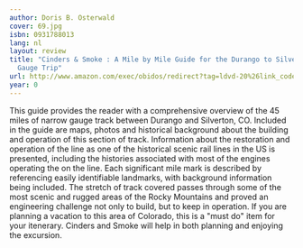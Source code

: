 ```yaml
---
author: Doris B. Osterwald
cover: 69.jpg
isbn: 0931788013
lang: nl
layout: review
title: "Cinders & Smoke : A Mile by Mile Guide for the Durango to Silverton Narrow
  Gauge Trip"
url: http://www.amazon.com/exec/obidos/redirect?tag=ldvd-20%26link_code=xm2%26camp=2025%26creative=165953%26path=http://www.amazon.com/gp/redirect.html%253fASIN=0931788013%2526tag=ldvd-20%2526lcode=xm2%2526cID=2025%2526ccmID=165953%2526location=/o/ASIN/0931788013%25253FSubscriptionId=0VJDVJ14KM0P0VXDCQ82
year: 0
---
```


This guide provides the reader with a comprehensive overview of the 45 miles of narrow gauge track between Durango and Silverton, CO. Included in the guide are maps, photos and historical background about the building and operation of this section of track. Information about the restoration and operation of the line as one of the historical scenic rail lines in the US is presented, including the histories associated with most of the engines operating the on the line.
Each significant mile mark is described by referencing easily identifiable landmarks, with background information being included. The stretch of track covered passes through some of the most scenic and rugged areas of the Rocky Mountains and proved an engineering challenge not only to build, but to keep in operation.
If you are planning a vacation to this area of Colorado, this is a "must do" item for your itenerary. Cinders and Smoke will help in both planning and enjoying the excursion.
